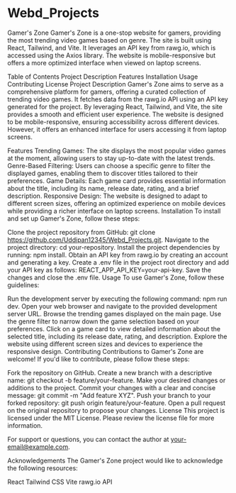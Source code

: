 # Webd_Projects
Gamer's Zone
Gamer's Zone is a one-stop website for gamers, providing the most trending video games based on genre. The site is built using React, Tailwind, and Vite. It leverages an API key from rawg.io, which is accessed using the Axios library. The website is mobile-responsive but offers a more optimized interface when viewed on laptop screens.

Table of Contents
Project Description
Features
Installation
Usage
Contributing
License
Project Description
Gamer's Zone aims to serve as a comprehensive platform for gamers, offering a curated collection of trending video games. It fetches data from the rawg.io API using an API key generated for the project. By leveraging React, Tailwind, and Vite, the site provides a smooth and efficient user experience. The website is designed to be mobile-responsive, ensuring accessibility across different devices. However, it offers an enhanced interface for users accessing it from laptop screens.

Features
Trending Games: The site displays the most popular video games at the moment, allowing users to stay up-to-date with the latest trends.
Genre-Based Filtering: Users can choose a specific genre to filter the displayed games, enabling them to discover titles tailored to their preferences.
Game Details: Each game card provides essential information about the title, including its name, release date, rating, and a brief description.
Responsive Design: The website is designed to adapt to different screen sizes, offering an optimized experience on mobile devices while providing a richer interface on laptop screens.
Installation
To install and set up Gamer's Zone, follow these steps:

Clone the project repository from GitHub: git clone https://github.com/Uddipan12345/Webd_Projects.git.
Navigate to the project directory: cd your-repository.
Install the project dependencies by running: npm install.
Obtain an API key from rawg.io by creating an account and generating a key.
Create a .env file in the project root directory and add your API key as follows: REACT_APP_API_KEY=your-api-key.
Save the changes and close the .env file.
Usage
To use Gamer's Zone, follow these guidelines:

Run the development server by executing the following command: npm run dev.
Open your web browser and navigate to the provided development server URL.
Browse the trending games displayed on the main page.
Use the genre filter to narrow down the game selection based on your preferences.
Click on a game card to view detailed information about the selected title, including its release date, rating, and description.
Explore the website using different screen sizes and devices to experience the responsive design.
Contributing
Contributions to Gamer's Zone are welcome! If you'd like to contribute, please follow these steps:

Fork the repository on GitHub.
Create a new branch with a descriptive name: git checkout -b feature/your-feature.
Make your desired changes or additions to the project.
Commit your changes with a clear and concise message: git commit -m "Add feature XYZ".
Push your branch to your forked repository: git push origin feature/your-feature.
Open a pull request on the original repository to propose your changes.
License
This project is licensed under the MIT License. Please review the license file for more information.

For support or questions, you can contact the author at your-email@example.com.

Acknowledgements
The Gamer's Zone project would like to acknowledge the following resources:

React
Tailwind CSS
Vite
rawg.io API
